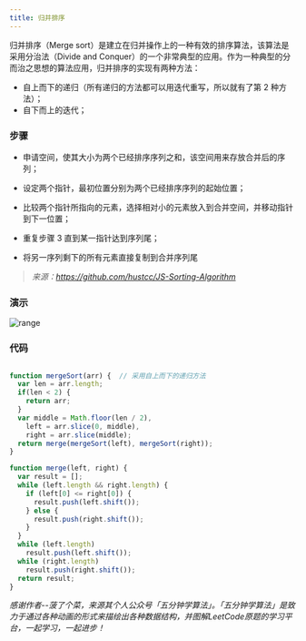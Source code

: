 ```yaml
---
title: 归并排序
---
```


  归并排序（Merge sort）是建立在归并操作上的一种有效的排序算法，该算法是采用分治法（Divide and Conquer）的一个非常典型的应用。作为一种典型的分而治之思想的算法应用，归并排序的实现有两种方法：

  - 自上而下的递归（所有递归的方法都可以用迭代重写，所以就有了第 2 种方法）；
  - 自下而上的迭代；

  ### 步骤

  - 申请空间，使其大小为两个已经排序序列之和，该空间用来存放合并后的序列；

  - 设定两个指针，最初位置分别为两个已经排序序列的起始位置；

  - 比较两个指针所指向的元素，选择相对小的元素放入到合并空间，并移动指针到下一位置；

  - 重复步骤 3 直到某一指针达到序列尾；

  - 将另一序列剩下的所有元素直接复制到合并序列尾

 >*来源：https://github.com/hustcc/JS-Sorting-Algorithm*

  ### 演示

  ![range](/img/img/range.gif)


  ### 代码

  ```javascript

  function mergeSort(arr) {  // 采用自上而下的递归方法
    var len = arr.length;
    if(len < 2) {
      return arr;
    }
    var middle = Math.floor(len / 2),
      left = arr.slice(0, middle),
      right = arr.slice(middle);
    return merge(mergeSort(left), mergeSort(right));
  }

  function merge(left, right) {
    var result = [];
    while (left.length && right.length) {
      if (left[0] <= right[0]) {
        result.push(left.shift());
      } else {
        result.push(right.shift());
      }
    }
    while (left.length)
      result.push(left.shift());
    while (right.length)
      result.push(right.shift());
    return result;
  }
 
  ```

  *感谢作者--菠了个菜，来源其个人公众号「五分钟学算法」。「五分钟学算法」是致力于通过各种动画的形式来描绘出各种数据结构，并图解LeetCode原题的学习平台，一起学习，一起进步！*